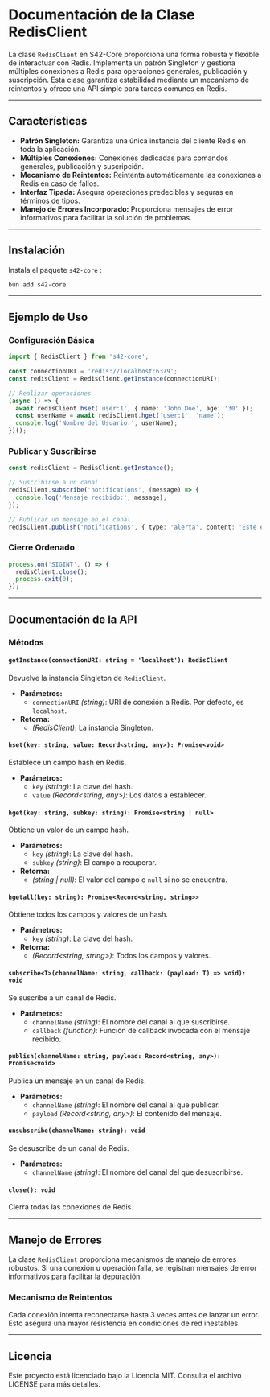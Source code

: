 # Documentación de la Clase RedisClient

La clase `RedisClient` en S42-Core proporciona una forma robusta y flexible de interactuar con Redis. Implementa un patrón Singleton y gestiona múltiples conexiones a Redis para operaciones generales, publicación y suscripción. Esta clase garantiza estabilidad mediante un mecanismo de reintentos y ofrece una API simple para tareas comunes en Redis.

---

## Características

- **Patrón Singleton:** Garantiza una única instancia del cliente Redis en toda la aplicación.
- **Múltiples Conexiones:** Conexiones dedicadas para comandos generales, publicación y suscripción.
- **Mecanismo de Reintentos:** Reintenta automáticamente las conexiones a Redis en caso de fallos.
- **Interfaz Tipada:** Asegura operaciones predecibles y seguras en términos de tipos.
- **Manejo de Errores Incorporado:** Proporciona mensajes de error informativos para facilitar la solución de problemas.

---

## Instalación

Instala el paquete `s42-core` :

```bash
bun add s42-core
```

---

## Ejemplo de Uso

### Configuración Básica

```typescript
import { RedisClient } from 's42-core';

const connectionURI = 'redis://localhost:6379';
const redisClient = RedisClient.getInstance(connectionURI);

// Realizar operaciones
(async () => {
  await redisClient.hset('user:1', { name: 'John Doe', age: '30' });
  const userName = await redisClient.hget('user:1', 'name');
  console.log('Nombre del Usuario:', userName);
})();
```

### Publicar y Suscribirse

```typescript
const redisClient = RedisClient.getInstance();

// Suscribirse a un canal
redisClient.subscribe('notifications', (message) => {
  console.log('Mensaje recibido:', message);
});

// Publicar un mensaje en el canal
redisClient.publish('notifications', { type: 'alerta', content: 'Este es un mensaje de prueba' });
```

### Cierre Ordenado

```typescript
process.on('SIGINT', () => {
  redisClient.close();
  process.exit(0);
});
```

---

## Documentación de la API

### Métodos

#### `getInstance(connectionURI: string = 'localhost'): RedisClient`

Devuelve la instancia Singleton de `RedisClient`.

- **Parámetros:**
  - `connectionURI` *(string)*: URI de conexión a Redis. Por defecto, es `localhost`.
- **Retorna:**
  - *(RedisClient)*: La instancia Singleton.

#### `hset(key: string, value: Record<string, any>): Promise<void>`

Establece un campo hash en Redis.

- **Parámetros:**
  - `key` *(string)*: La clave del hash.
  - `value` *(Record<string, any>)*: Los datos a establecer.

#### `hget(key: string, subkey: string): Promise<string | null>`

Obtiene un valor de un campo hash.

- **Parámetros:**
  - `key` *(string)*: La clave del hash.
  - `subkey` *(string)*: El campo a recuperar.
- **Retorna:**
  - *(string | null)*: El valor del campo o `null` si no se encuentra.

#### `hgetall(key: string): Promise<Record<string, string>>`

Obtiene todos los campos y valores de un hash.

- **Parámetros:**
  - `key` *(string)*: La clave del hash.
- **Retorna:**
  - *(Record<string, string>)*: Todos los campos y valores.

#### `subscribe<T>(channelName: string, callback: (payload: T) => void): void`

Se suscribe a un canal de Redis.

- **Parámetros:**
  - `channelName` *(string)*: El nombre del canal al que suscribirse.
  - `callback` *(function)*: Función de callback invocada con el mensaje recibido.

#### `publish(channelName: string, payload: Record<string, any>): Promise<void>`

Publica un mensaje en un canal de Redis.

- **Parámetros:**
  - `channelName` *(string)*: El nombre del canal al que publicar.
  - `payload` *(Record<string, any>)*: El contenido del mensaje.

#### `unsubscribe(channelName: string): void`

Se desuscribe de un canal de Redis.

- **Parámetros:**
  - `channelName` *(string)*: El nombre del canal del que desuscribirse.

#### `close(): void`

Cierra todas las conexiones de Redis.

---

## Manejo de Errores

La clase `RedisClient` proporciona mecanismos de manejo de errores robustos. Si una conexión u operación falla, se registran mensajes de error informativos para facilitar la depuración.

### Mecanismo de Reintentos

Cada conexión intenta reconectarse hasta 3 veces antes de lanzar un error. Esto asegura una mayor resistencia en condiciones de red inestables.

---

## Licencia

Este proyecto está licenciado bajo la Licencia MIT. Consulta el archivo LICENSE para más detalles.

